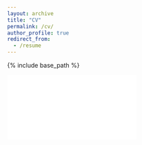 ```yaml
---
layout: archive
title: "CV"
permalink: /cv/
author_profile: true
redirect_from:
  - /resume
---
```


{% include base_path %}

<embed src="[https://hamidnakhaei.github.io/HamidNakhaeiCV.pdf](https://github.com/hamidnakhaei/hamidnakhaei.github.io/blob/6c13079f22e990ab00d6e5edd0daeb87240d67e9/files/CV_Hamid.pdf)" type="application/pdf" />
